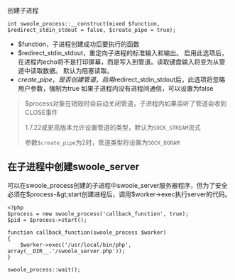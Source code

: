 创建子进程

```
int swoole_process::__construct(mixed $function, $redirect_stdin_stdout = false, $create_pipe = true);

```

* $function，子进程创建成功后要执行的函数
* $redirect\_stdin\_stdout，重定向子进程的标准输入和输出。 启用此选项后，在进程内echo将不是打印屏幕，而是写入到管道。读取键盘输入将变为从管道中读取数据。 默认为阻塞读取。
* $create\_pipe，是否创建管道，启用$redirect\_stdin\_stdout后，此选项将忽略用户参数，强制为true 如果子进程内没有进程间通信，可以设置为false

> $process对象在销毁时会自动关闭管道，子进程内如果监听了管道会收到CLOSE事件
> 
> 1.7.22或更高版本允许设置管道的类型，默认为`SOCK_STREAM`流式
> 
> 参数`$create_pipe`为2时，管道类型将设置为`SOCK_DGRAM`

## **在子进程中创建swoole\_server**

可以在swoole\_process创建的子进程中swoole\_server服务器程序，但为了安全必须在$process-&gt;start创建进程后，调用$worker-&gt;exec执行server的代码。

```
<?php
$process = new swoole_process('callback_function', true);
$pid = $process->start();

function callback_function(swoole_process $worker)
{
    $worker->exec('/usr/local/bin/php', array(__DIR__.'/swoole_server.php'));
}

swoole_process::wait();
```

